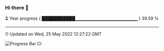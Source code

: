### Hi there 👋

⏳ Year progress { ███████████▁▁▁▁▁▁▁▁▁▁▁▁▁▁▁▁▁▁▁ } 39.59 %

---

⏰ Updated on Wed, 25 May 2022 12:27:22 GMT

![Progress Bar CI](https://github.com/liununu/liununu/workflows/Progress%20Bar%20CI/badge.svg)
